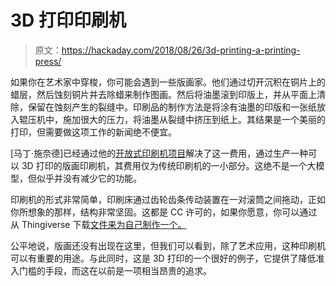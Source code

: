 # 3D 打印印刷机

> 原文：<https://hackaday.com/2018/08/26/3d-printing-a-printing-press/>

如果你在艺术家中穿梭，你可能会遇到一些版画家。他们通过切开沉积在铜片上的蜡层，然后蚀刻铜片并去除蜡来制作图画。然后将油墨滚到印版上，并从平面上清除，保留在蚀刻产生的裂缝中。印刷品的制作方法是将涂有油墨的印版和一张纸放入辊压机中，施加很大的压力，将油墨从裂缝中挤压到纸上。其结果是一个美丽的打印，但需要做这项工作的新闻绝不便宜。

[马丁·施奈德]已经通过他的[开放式印刷机项目](http://martinschneiderart.com/openpressproject/)解决了这一费用，通过生产一种可以 3D 打印的版画印刷机，其费用仅为传统印刷机的一小部分。这绝不是一个大模型，但似乎并没有减少它的功能。

印刷机的形式非常简单，印刷床通过齿轮齿条传动装置在一对滚筒之间拖动，正如你所想象的那样，结构非常坚固。这都是 CC 许可的，如果你愿意，你可以通过从 Thingiverse 下载[文件来为自己制作一个。](https://www.thingiverse.com/thing:2841592)

公平地说，版画还没有出现在这里，但我们可以看到，除了艺术应用，这种印刷机可以有重要的用途。与此同时，这是 3D 打印的一个很好的例子，它提供了降低准入门槛的手段，而这在以前是一项相当昂贵的追求。